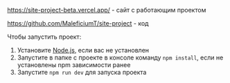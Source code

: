 https://site-project-beta.vercel.app/ - сайт с работающим проектом

https://github.com/MaleficiumT/site-project - код

Чтобы запустить проект:
1. Установите [Node.js](https://nodejs.org/en), если вас не установлен
2. Запустите в папке с проекте в консоле команду `npm install`, если не установлены npm зависимости ранее
3. Запустите `npm run dev` для запуска проекта
